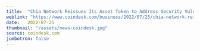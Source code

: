 ```yaml
---
title:  "Chia Network Reissues Its Asset Token to Address Security Vulnerability"
weblink: "https://www.coindesk.com/business/2022/07/25/chia-network-reissues-its-asset-token-to-address-security-vulnerability/"
date:   2022-07-25
thumbnail: "/assets/news-coindesk.jpg"
source: coindesk.com
jumbotron: false
---
```

